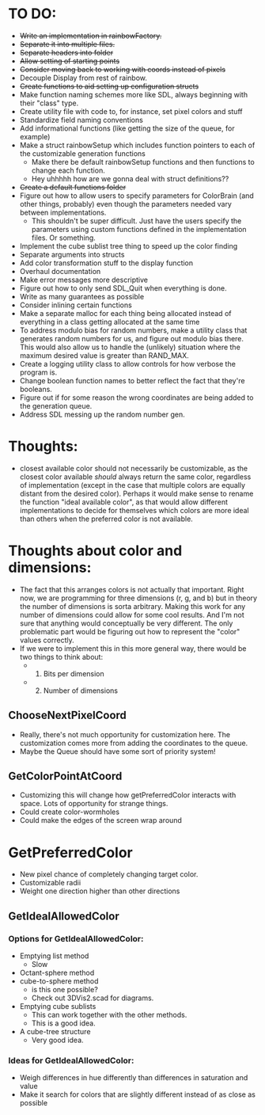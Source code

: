 # TO DO:
- ~~Write an implementation in rainbowFactory.~~
- ~~Separate it into multiple files.~~
- ~~Separate headers into folder~~
- ~~Allow setting of starting points~~
- ~~Consider moving back to working with coords instead of pixels~~
- Decouple Display from rest of rainbow.
- ~~Create functions to aid setting up configuration structs~~
- Make function naming schemes more like SDL, always beginning with their "class" type.
- Create utility file with code to, for instance, set pixel colors and stuff
- Standardize field naming conventions
- Add informational functions (like getting the size of the queue, for example)
- Make a struct rainbowSetup which includes function pointers to each of the customizable generation functions
	- Make there be default rainbowSetup functions and then functions to change each function.
	- Hey uhhhhh how are we gonna deal with struct definitions??
- ~~Create a default functions folder~~
- Figure out how to allow users to specify parameters for ColorBrain (and other things, probably) even though the parameters needed vary between implementations.
	- This shouldn't be super difficult. Just have the users specify the parameters using custom functions defined in the implementation files. Or something.
- Implement the cube sublist tree thing to speed up the color finding
- Separate arguments into structs
- Add color transformation stuff to the display function
- Overhaul documentation
- Make error messages more descriptive
- Figure out how to only send SDL_Quit when everything is done.
- Write as many guarantees as possible
- Consider inlining certain functions
- Make a separate malloc for each thing being allocated instead of everything in a class getting allocated at the same time
- To address modulo bias for random numbers, make a utility class that generates random numbers for us, and figure out modulo bias
	there. This would also allow us to handle the (unlikely) situation where the maximum desired value is greater than RAND_MAX. 
- Create a logging utility class to allow controls for how verbose the program is.
- Change boolean function names to better reflect the fact that they're booleans.
- Figure out if for some reason the wrong coordinates are being added to the generation queue.
- Address SDL messing up the random number gen.


# Thoughts:
- closest available color should not necessarily be customizable, as the closest color available *should* always return the same color, regardless of implementation (except in the case that multiple colors are equally distant from the desired color). Perhaps it would make sense to rename the function "ideal available color", as that would allow different implementations to decide for themselves which colors are more ideal than others when the preferred color is not available.

# Thoughts about color and dimensions:
- The fact that this arranges colors is not actually that important. Right now, we are programming for three dimensions (r, g, and b) but in theory the number of dimensions is sorta arbitrary. Making this work for any number of dimensions could allow for some cool results. And I'm not sure that anything would conceptually be very different. The only problematic part would be figuring out how to represent the "color" values correctly.
- If we were to implement this in this more general way, there would be two things to think about:
	- 1) Bits per dimension
	- 2) Number of dimensions



## ChooseNextPixelCoord
- Really, there's not much opportunity for customization here. The customization comes more from adding the coordinates to the queue.
- Maybe the Queue should have some sort of priority system!

## GetColorPointAtCoord
- Customizing this will change how getPreferredColor interacts with space. Lots of opportunity for strange things.
- Could create color-wormholes
- Could make the edges of the screen wrap around

# GetPreferredColor
- New pixel chance of completely changing target color.
- Customizable radii
- Weight one direction higher than other directions

## GetIdealAllowedColor
### Options for GetIdealAllowedColor:
- Emptying list method
	- Slow
- Octant-sphere method
- cube-to-sphere method
	- is this one possible?
	- Check out 3DVis2.scad for diagrams.
- Emptying cube sublists
	- This can work together with the other methods.
	- This is a good idea.
- A cube-tree structure
	- Very good idea.

### Ideas for GetIdealAllowedColor:
- Weigh differences in hue differently than differences in saturation and value
- Make it search for colors that are slightly different instead of as close as possible